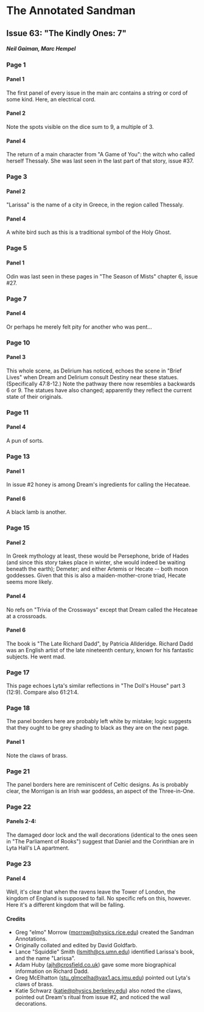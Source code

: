 # The Annotated Sandman

## Issue 63: "The Kindly Ones: 7"

##### Neil Gaiman, Marc Hempel

### Page 1

#### Panel 1

The first panel of every issue in the main arc contains a string or cord of some kind. Here, an electrical cord.

#### Panel 2

Note the spots visible on the dice sum to 9, a multiple of 3.

#### Panel 4

The return of a main character from "A Game of You": the witch who called herself Thessaly. She was last seen in the last part of that story, issue #37.

### Page 3

#### Panel 2

"Larissa" is the name of a city in Greece, in the region called Thessaly.

#### Panel 4

A white bird such as this is a traditional symbol of the Holy Ghost.

### Page 5

#### Panel 1

Odin was last seen in these pages in "The Season of Mists" chapter 6, issue #27.

### Page 7

#### Panel 4

Or perhaps he merely felt pity for another who was pent...

### Page 10

#### Panel 3

This whole scene, as Delirium has noticed, echoes the scene in "Brief Lives" when Dream and Delirium consult Destiny near these statues. (Specifically 47:8-12.) Note the pathway there now resembles a backwards 6 or 9. The statues have also changed; apparently they reflect the current state of their originals.

### Page 11

#### Panel 4

A pun of sorts.

### Page 13

#### Panel 1

In issue #2 honey is among Dream's ingredients for calling the Hecateae.

#### Panel 6

A black lamb is another.

### Page 15

#### Panel 2

In Greek mythology at least, these would be Persephone, bride of Hades (and since this story takes place in winter, she would indeed be waiting beneath the earth); Demeter; and either Artemis or Hecate -- both moon goddesses. Given that this is also a maiden-mother-crone triad, Hecate seems more likely.

#### Panel 4

No refs on "Trivia of the Crossways" except that Dream called the Hecateae at a crossroads.

#### Panel 6

The book is "The Late Richard Dadd", by Patricia Allderidge. Richard Dadd was an English artist of the late nineteenth century, known for his fantastic subjects. He went mad.

### Page 17

This page echoes Lyta's similar reflections in "The Doll's House" part 3 (12:9). Compare also 61:21:4.

### Page 18

The panel borders here are probably left white by mistake; logic suggests that they ought to be grey shading to black as they are on the next page.

#### Panel 1

Note the claws of brass.

### Page 21

The panel borders here are reminiscent of Celtic designs. As is probably clear, the Morrigan is an Irish war goddess, an aspect of the Three-in-One.

### Page 22
#### Panels 2-4:
The damaged door lock and the wall decorations (identical to the ones seen in "The Parliament of Rooks") suggest that Daniel and the Corinthian are in Lyta Hall's LA apartment.

### Page 23

#### Panel 4

Well, it's clear that when the ravens leave the Tower of London, the kingdom of England is supposed to fall. No specific refs on this, however. Here it's a different kingdom that will be falling.

#### Credits

- Greg "elmo" Morrow (morrow@physics.rice.edu) created the Sandman Annotations.
- Originally collated and edited by David Goldfarb.
- Lance "Squiddie" Smith (lsmith@cs.umn.edu) identified Larissa's book, and the name "Larissa".
- Adam Huby (ajh@crosfield.co.uk) gave some more biographical information on Richard Dadd.
- Greg McElhatton (stu_glmcelha@vax1.acs.jmu.edu) pointed out Lyta's claws of brass.
- Katie Schwarz (katie@physics.berkeley.edu) also noted the claws, pointed out Dream's ritual from issue #2, and noticed the wall decorations.
